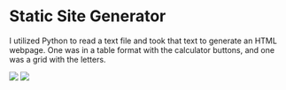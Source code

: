 # Static Site Generator
I utilized Python to read a text file and took that text to generate an HTML webpage. One was in a table format with the calculator buttons, and one was a grid with the letters. 


![](./Screenshots/calculator_buttons_webpage.png)
![](./Screenshots/random_letters_webpage.png)
